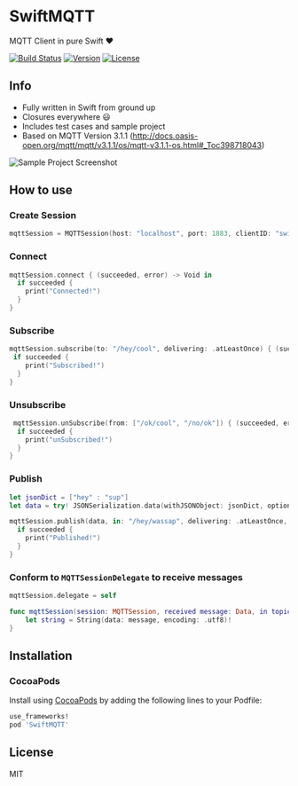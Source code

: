 # SwiftMQTT

MQTT Client in pure Swift ❤️️

[![Build Status](https://travis-ci.org/aciidb0mb3r/SwiftMQTT.svg)](https://travis-ci.org/aciidb0mb3r/SwiftMQTT)
[![Version](https://img.shields.io/cocoapods/v/SwiftMQTT.svg?style=flat)](http://cocoapods.org/pods/SwiftMQTT)
[![License](https://img.shields.io/cocoapods/l/SwiftMQTT.svg?style=flat)](http://cocoapods.org/pods/SwiftMQTT)

## Info
* Fully written in Swift from ground up
* Closures everywhere 😃
* Includes test cases and sample project
* Based on MQTT Version 3.1.1 (http://docs.oasis-open.org/mqtt/mqtt/v3.1.1/os/mqtt-v3.1.1-os.html#_Toc398718043)

![Sample Project Screenshot](http://i.imgur.com/9lefVmVl.png)

## How to use

### Create Session
```swift
mqttSession = MQTTSession(host: "localhost", port: 1883, clientID: "swift", cleanSession: true, keepAlive: 15, useSSL: false)
```

### Connect
```swift
mqttSession.connect { (succeeded, error) -> Void in
  if succeeded {
    print("Connected!")
  }
}
```

### Subscribe
```swift
mqttSession.subscribe(to: "/hey/cool", delivering: .atLeastOnce) { (succeeded, error) -> Void in
 if succeeded {
    print("Subscribed!")
  }
}
```

### Unsubscribe
```swift
 mqttSession.unSubscribe(from: ["/ok/cool", "/no/ok"]) { (succeeded, error) -> Void in
  if succeeded {
    print("unSubscribed!")
  }
}
```

### Publish
```swift
let jsonDict = ["hey" : "sup"]
let data = try! JSONSerialization.data(withJSONObject: jsonDict, options: .prettyPrinted)

mqttSession.publish(data, in: "/hey/wassap", delivering: .atLeastOnce, retain: false) { (succeeded, error) -> Void in
  if succeeded {
    print("Published!")
  }
}

```
### Conform to `MQTTSessionDelegate` to receive messages 
```swift
mqttSession.delegate = self
```
```swift
func mqttSession(session: MQTTSession, received message: Data, in topic: String) {
	let string = String(data: message, encoding: .utf8)!
}
```

## Installation

### CocoaPods

Install using [CocoaPods](http://cocoapods.org) by adding the following lines to your Podfile:

````ruby
use_frameworks!
pod 'SwiftMQTT'  
````

## License
MIT
